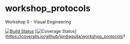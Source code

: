 # workshop_protocols
Workshop 5 - Visual Engineering

[![Build Status](https://travis-ci.org/jordiaguila/workshop_protocols.svg?branch=master)](https://travis-ci.org/jordiaguila/workshop_protocols)
[![Coverage Status](https://coveralls.io/repos/github/jordiaguila/workshop_protocols/badge.svg?branch=master)](https://coveralls.io/github/jordiaguila/workshop_protocols?
